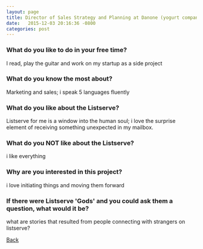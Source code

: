 ```yaml
---
layout: page
title: Director of Sales Strategy and Planning at Danone (yogurt company) in New York, USA - 31
date:   2015-12-03 20:16:36 -0800
categories: post
---
```


### What do you like to do in your free time?
<p>I read, play the guitar and work on my startup as a side project</p>

### What do you know the most about?
<p>Marketing and sales; i speak 5 languages fluently
</p>

### What do you like about the Listserve?
<p>Listserve for me is a window into the human soul; i love the surprise element of receiving something unexpected in my mailbox.</p>

### What do you NOT like about the Listserve?
<p>i like everything</p>

### Why are you interested in this project?
<p>i love initiating things and moving them forward</p>

### If there were Listserve 'Gods' and you could ask them a question, what would it be?
<p>what are stories that resulted from people connecting with strangers on listserve?</p>

[Back][1]

[1]: /responders/all